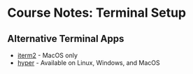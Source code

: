 # Course Notes: Terminal Setup

## Alternative Terminal Apps

- [iterm2](https://www.iterm2.com/) - MacOS only
- [hyper](https://hyper.is/) - Available on Linux, Windows, and MacOS